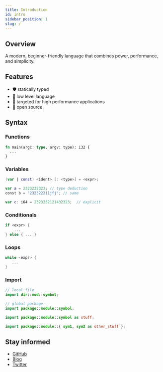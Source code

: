 ```yaml
---
title: Introduction
id: intro
sidebar_position: 1
slug: /
---
```


## Overview

A modern, beginner-friendly language that combines power, performance, and simplicity.

## Features

- 🛡️ statically typed 
- 🔢 low level language 
- 🚀 targeted for high performance applications
- 🤝 open source

## Syntax

### Functions

```rust
fn main(argc: type, argv: type): i32 {
  ...
}
```
### Variables

```swift
(var | const) <ident> [: <type>] = <expr>;

var a = 2323232323; // type deduction
const b = "232322211jfj"; // same

var c: i64 = 2323232121432323;  // explicit
```

### Conditionals

```swift
if <expr> {
    ... 
} else { ... }
```

### Loops

```swift
while <expr> {
   ...
}
```

### Import

```swift
// local file
import dir::mod::symbol; 

// global package
import package::module::symbol; 

import package::module::symbol as stuff;

import package::module::{ sym1, sym2 as other_stuff };
```

## Stay informed

- [GitHub](https://github.com/SwirlLang)
- [Blog](/blog)
- [Twitter](https://twitter.com/swirllang)